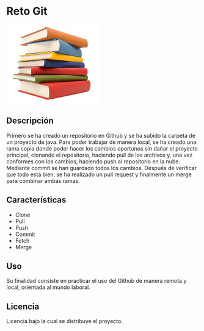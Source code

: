 # Reto Git 
![Imagen de Portada](RECURSOS/images.jpg) 

## Descripción 
Primero se ha creado un repositorio en Github y se ha subido la carpeta de un proyecto de java.
Para poder trabajar de manera local, se ha creado una rama copia donde poder hacer los cambios oportunos sin dañar el proyecto principal, clonando el repositorio, haciendo pull de los archivos y, una vez conformes con los cambios, haciendo push al repositorio en la nube. Mediante commit se han guardado todos los cambios.
Después de verificar que todo está bien, se ha realizado un pull request y finalmente un merge para combinar ambas ramas.

## Características 
- Clone
- Pull
- Push
- Commit
- Fetch
- Merge 

## Uso 
Su finalidad consiste en practicar el uso del Github de manera remota y local, orientada al mundo laboral.  

## Licencia 
Licencia bajo la cual se distribuye el proyecto.

